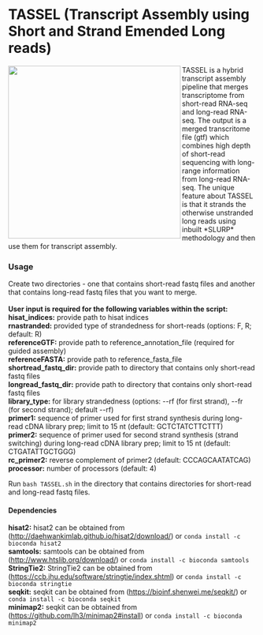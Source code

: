 # TASSEL (Transcript Assembly using Short and Strand Emended Long reads)
<img align="left" width="350" src="https://user-images.githubusercontent.com/66103719/196807655-e1bc74a1-cf67-47eb-ad26-90985af0fbae.png">
TASSEL is a hybrid transcript assembly pipeline that merges transcriptome from short-read RNA-seq and long-read RNA-seq. The output is a merged transcritome file (gtf) which combines high depth of short-read sequencing with long-range information from long-read RNA-seq. The unique feature about TASSEL is that it strands the otherwise unstranded long reads using inbuilt *SLURP* methodology and then use them for transcript assembly. 

### Usage
Create two directories - one that contains short-read fastq files and another that contains long-read fastq files that you want to merge.<br/>
<br/>
**User input is required for the following variables within the script:**<br/>
**hisat_indices:** provide path to hisat indices<br/>
**rnastranded:** provided type of strandedness for short-reads (options: F, R; default: R)<br/>
**referenceGTF:** provide path to reference_annotation_file (required for guided assembly)<br/>
**referenceFASTA:** provide path to reference_fasta_file<br/>
**shortread_fastq_dir:**  provide path to directory that contains only short-read fastq files<br/>
**longread_fastq_dir:** provide path to directory that contains only short-read fastq files<br/>
**library_type:** for library strandedness (options: --rf (for first strand), --fr (for second strand); default --rf)<br/>
**primer1:** sequence of primer used for first strand synthesis during long-read cDNA library prep; limit to 15 nt (default: GCTCTATCTTCTTT)<br/>
**primer2:** sequence of primer used for second strand synthesis (strand switching) during long-read cDNA library prep; limit to 15 nt (default: CTGATATTGCTGGG)<br/>
**rc_primer2:** reverse complement of primer2 (default: CCCAGCAATATCAG)<br/>
**processor:** number of processors (default: 4)<br/>

Run ```bash TASSEL.sh``` in the directory that contains directories for short-read and long-read fastq files.<br/>

#### Dependencies
**hisat2:** hisat2 can be obtained from (http://daehwankimlab.github.io/hisat2/download/) or ```conda install -c bioconda hisat2```<br/>
**samtools:** samtools can be obtained from (http://www.htslib.org/download/) or ```conda install -c bioconda samtools```<br/>
**StringTie2:** StringTie2 can be obtained from (https://ccb.jhu.edu/software/stringtie/index.shtml) or ```conda install -c bioconda stringtie```<br/> 
**seqkit:** seqkit can be obtained from (https://bioinf.shenwei.me/seqkit/) or ```conda install -c bioconda seqkit```<br/>
**minimap2:** seqkit can be obtained from (https://github.com/lh3/minimap2#install) or ```conda install -c bioconda minimap2```<br/>
